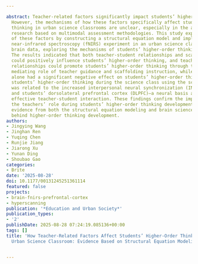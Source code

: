 ---
abstract: Teacher-related factors significantly impact students’ higher-order thinking.
  However, the mechanisms of how these factors specifically affect students’ higher-order
  thinking in urban science classrooms are unclear, especially in the absence of empirical
  research based on multimodal assessment methodologies. This study explored the pathways
  of these factors by constructing a structural equation model and implemented a functional
  near-infrared spectroscopy (fNIRS) experiment in an urban science classroom to collect
  brain data, exploring the mechanisms of students’ higher-order thinking development.
  The results indicated that both teacher-student relationships and scaffolding instruction
  could positively influence students’ higher-order thinking, and teacher-student
  relationships could promote students’ higher-order thinking through the chained
  mediating role of teacher guidance and scaffolding instruction, while teacher guidance
  alone had a significant negative effect on students’ higher-order thinking. Furthermore,
  students’ higher-order thinking during the science class using the scaffolding strategy
  was related to the increased interpersonal neural synchronization (INS) in the teacher
  and students’ dorsolateral prefrontal cortex (DLPFC)—a neural basis associated with
  effective teacher-student interaction. These findings confirm the importance of
  the teachers’ role during students’ higher-order thinking development and provide
  evidence from both the structural equation modeling and brain science for the mechanisms
  behind higher-order thinking development.
authors:
- Jingying Wang
- Jinghan Ren
- Yuqing Chen
- Runjie Jiang
- Jiarong Xu
- Yunan Ding
- Shoubao Gao
categories:
- Brite
date: '2025-08-28'
doi: 10.1177/00131245251361114
featured: false
projects:
- brain-fnirs-prefrontal-cortex
- hyperscanning
publication: '*Education and Urban Society*'
publication_types:
- '2'
publishDate: 2025-08-28 07:24:19.085136+00:00
tags: []
title: 'How Teacher-Related Factors Affect Students’ Higher-Order Thinking in the
  Urban Science Classroom: Evidence Based on Structural Equation Modeling and fNIRS'

---
